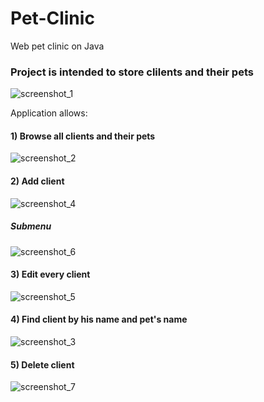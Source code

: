 # Pet-Clinic
Web pet clinic on Java

### Project is intended to store clilents and their pets
![screenshot_1](https://user-images.githubusercontent.com/25298585/30784324-ef7cfd6e-a15b-11e7-8f00-7e1613468065.png)

Appliсation allows: 
#### 1) Browse all clients and their pets
![screenshot_2](https://user-images.githubusercontent.com/25298585/30784325-ef7e11ae-a15b-11e7-9229-f1ba3ca081bc.png)

#### 2) Add client 
![screenshot_4](https://user-images.githubusercontent.com/25298585/30784327-ef8304f2-a15b-11e7-92e2-fe24ebea5b00.png)

##### Submenu
![screenshot_6](https://user-images.githubusercontent.com/25298585/30784353-52b1d954-a15c-11e7-9693-6e30180c53c7.png)

#### 3) Edit every client 
![screenshot_5](https://user-images.githubusercontent.com/25298585/30784328-ef8408a2-a15b-11e7-8b72-027c2b364f8b.png)

#### 4) Find client by his name and pet's name
![screenshot_3](https://user-images.githubusercontent.com/25298585/30784326-ef7ff6f4-a15b-11e7-9fd8-dcc8d52db9f4.png)

#### 5) Delete client
![screenshot_7](https://user-images.githubusercontent.com/25298585/30784365-8c2b9fda-a15c-11e7-828d-50e34d98ec0b.png)
